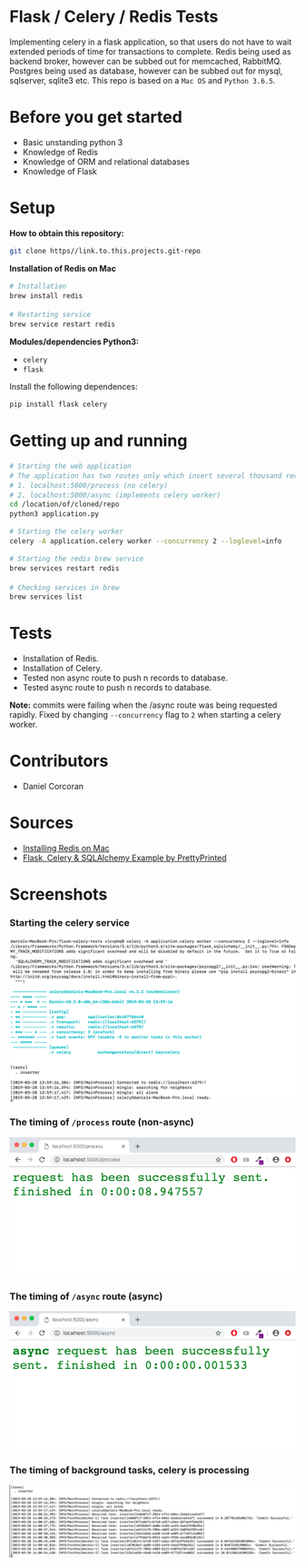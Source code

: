 # Flask / Celery / Redis Tests
Implementing celery in a flask application, so that users do not have to wait extended periods of time for transactions to complete.
Redis being used as backend broker, however can be subbed out for memcached, RabbitMQ.
Postgres being used as database, however can be subbed out for mysql, sqlserver, sqlite3 etc.
This repo is based on a `Mac OS` and `Python 3.6.5`.

# Before you get started
- Basic unstanding python 3
- Knowledge of Redis
- Knowledge of ORM and relational databases
- Knowledge of Flask

# Setup
**How to obtain this repository:**
```sh
git clone https//link.to.this.projects.git-repo
```
**Installation of Redis on Mac**
```sh
# Installation
brew install redis

# Restarting service
brew service restart redis
```

**Modules/dependencies Python3:**
- `celery`
- `flask`

Install the following dependences:
```sh
pip install flask celery
```

# Getting up and running

```sh
# Starting the web application
# The application has two routes only which insert several thousand records to a database
# 1. localhost:5000/process (no celery)
# 2. localhost:5000/async (implements celery worker)
cd /location/of/cloned/repo
python3 application.py
```

```sh
# Starting the celery worker
celery -A application.celery worker --concurrency 2 --loglevel=info
```

```sh
# Starting the redis brew service
brew services restart redis

# Checking services in brew
brew services list
```

# Tests
- Installation of Redis.
- Installation of Celery.
- Tested non async route to push n records to database.
- Tested async route to push n records to database.

**Note:** commits were failing when the /async route was being requested rapidly. Fixed by changing `--concurrency` flag to `2` when starting a celery worker.

# Contributors
- Daniel Corcoran

# Sources
- [Installing Redis on Mac](https://medium.com/@petehouston/install-and-config-redis-on-mac-os-x-via-homebrew-eb8df9a4f298)
- [Flask, Celery & SQLAlchemy Example by PrettyPrinted](https://www.youtube.com/watch?v=lOirTBrOek0)

# Screenshots
### Starting the celery service
![](https://github.com/danielc92/flask-celery-tests/blob/master/screenshots/Screen%20Shot%202019-03-28%20at%201.59.47%20pm.png)
### The timing of `/process` route (non-async)
![](https://github.com/danielc92/flask-celery-tests/blob/master/screenshots/Screen%20Shot%202019-03-28%20at%202.02.55%20pm.png)
### The timing of `/async` route (async)
![](https://github.com/danielc92/flask-celery-tests/blob/master/screenshots/Screen%20Shot%202019-03-28%20at%202.02.33%20pm.png)
### The timing of background tasks, celery is processing
![](https://github.com/danielc92/flask-celery-tests/blob/master/screenshots/Screen%20Shot%202019-03-28%20at%202.01.50%20pm.png)